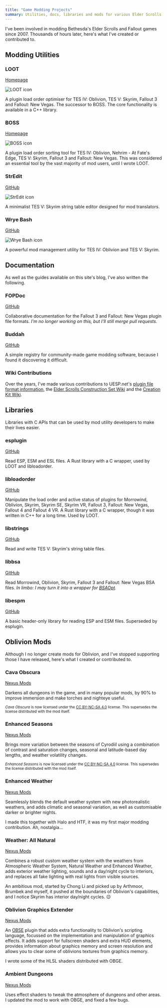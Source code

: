 ```yaml
---
title: "Game Modding Projects"
summary: Utilities, docs, libraries and mods for various Elder Scrolls and Fallout games
---
```


I've been involved in modding Bethesda's Elder Scrolls and Fallout games since 2007. Thousands of hours later, here's what I've created or contributed to.

## Modding Utilities

### LOOT

[Homepage](https://loot.github.io/)

<div class="table-row">
    <img alt="LOOT icon" src="images/LOOT.png"><p>A plugin load order optimiser for TES IV: Oblivion, TES V: Skyrim, Fallout 3 and Fallout: New Vegas. The successor to BOSS. The core functionality is available in a C++ library.</p>
</div>

### BOSS

[Homepage](https://boss-developers.github.io/)

<div class="table-row">
    <img alt="BOSS icon" src="images/BOSS.png"><p>A plugin load order sorting tool for TES IV: Oblivion, Nehrim - At Fate's Edge, TES V: Skyrim, Fallout 3 and Fallout: New Vegas. This was considered an essential tool by the vast majority of mod users, until I wrote LOOT.</p>
</div>

### StrEdit

[GitHub](https://github.com/Ortham/stredit)

<div class="table-row">
    <img alt="StrEdit icon" src="images/StrEdit.png"><p>A minimalist TES V: Skyrim string table editor designed for mod translators. </p>
</div>

### Wrye Bash

[GitHub](https://github.com/wrye-bash)

<div class="table-row">
    <img alt="Wrye Bash icon" src="images/Bash.svg"><p>A powerful mod management utility for TES IV: Oblivion and TES V: Skyrim.</p>
</div>

## Documentation

As well as the guides available on this site's blog, I've also written the following.

### FOPDoc

[GitHub](https://github.com/Ortham/fopdoc)

Collaborative documentation for the Fallout 3 and Fallout: New Vegas plugin file formats. *I'm no longer working on this, but I'll still merge pull requests.*

### Buddah

[GitHub](https://github.com/Ortham/buddah)

A simple registry for community-made game modding software, because I found it discovering it difficult.

### Wiki Contributions

Over the years, I've made various contributions to UESP.net's [plugin file format information](https://en.uesp.net/wiki/Tes4Mod:Mod_File_Format), the [Elder Scrolls Construction Set Wiki](http://cs.elderscrolls.com/index.php?title=Main_Page) and the [Creation Kit Wiki](http://www.creationkit.com/).

## Libraries

Libraries with C APIs that can be used by mod utility developers to make their lives easier.

### esplugin

[GitHub](https://github.com/Ortham/esplugin)

Read ESP, ESM and ESL files. A Rust library with a C wrapper, used by LOOT and libloadorder.

### libloadorder

[GitHub](https://github.com/Ortham/libloadorder)

Manipulate the load order and active status of plugins for Morrowind, Oblivion, Skyrim, Skyrim SE, Skyrim VR, Fallout 3, Fallout: New Vegas, Fallout 4 and Fallout 4 VR. A Rust library with a C wrapper, though it was written in C++ for a long time. Used by LOOT.

### libstrings

[GitHub](https://github.com/Ortham/libstrings)

Read and write TES V: Skyrim's string table files.

### libbsa

[GitHub](https://github.com/Ortham/libbsa)

Read Morrowind, Oblivion, Skyrim, Fallout 3 and Fallout: New Vegas BSA files. *In limbo: I may turn it into a wrapper for [BSAOpt](https://github.com/Ethatron/bsaopt).*

### libespm

[GitHub](https://github.com/Ortham/libespm)

A basic header-only library for reading ESP and ESM files. Superseded by esplugin.

## Oblivion Mods

Although I no longer create mods for Oblivion, and I've stopped supporting those I have released, here's what I created or contributed to.

### Cava Obscura

[Nexus Mods](https://www.nexusmods.com/oblivion/mods/35099)

Darkens all dungeons in the game, and in many popular mods, by 90% to improve immersion and make torches and nighteye useful.

<small>*Cava Obscura* is now licensed under the [CC BY-NC-SA 4.0](https://creativecommons.org/licenses/by-nc-sa/4.0/) license. This supersedes the license distributed with the mod itself.</small>

### Enhanced Seasons

[Nexus Mods](https://www.nexusmods.com/oblivion/mods/27972)

Brings more variation between the seasons of Cyrodiil using a combination of contrast and saturation changes, seasonal and latitude-based day lengths, and weather volatility changes.

<small>*Enhanced Seasons* is now licensed under the [CC BY-NC-SA 4.0](https://creativecommons.org/licenses/by-nc-sa/4.0/) license. This supersedes the license distributed with the mod itself.</small>

### Enhanced Weather

[Nexus Mods](https://www.nexusmods.com/oblivion/mods/16544)

Seamlessly blends the default weather system with new photorealistic weathers, and adds climatic and seasonal variation, as well as customisable darker or brighter nights.

I made this together with Halo and HTF, it was my first major modding contribution. Ah, nostalgia...

### Weather: All Natural

[Nexus Mods](https://www.nexusmods.com/oblivion/mods/18305)

Combines a robust custom weather system with the weathers from Atmospheric Weather System, Natural Weather and Enhanced Weather, adds exterior weather lighting, sounds and a day/night cycle to interiors, and replaces all fake lighting with real lights from visible sources.

An ambitious mod, started by Chong Li and picked up by Arthmoor, Brumbek and myself, it pushed at the boundaries of Oblivion's capabilities, and I notice Skyrim has interior day/night cycles. 😉

### Oblivion Graphics Extender

[Nexus Mods](https://www.nexusmods.com/oblivion/mods/30054)

An [OBSE](https://obse.silverlock.org/) plugin that adds extra functionality to Oblivion's scripting language, focussed on the implementation and manipulation of graphics effects. It adds support for fullscreen shaders and extra HUD elements, provides information about graphics memory and screen resolution and allows you to clear some of oblivions textures from graphics memory.

I wrote some of the HLSL shaders distributed with OBGE.

### Ambient Dungeons

[Nexus Mods](https://www.nexusmods.com/oblivion/mods/18385)

Uses effect shaders to tweak the atmosphere of dungeons and other areas. I updated the mod to work with OBGE, and fixed a few bugs.
